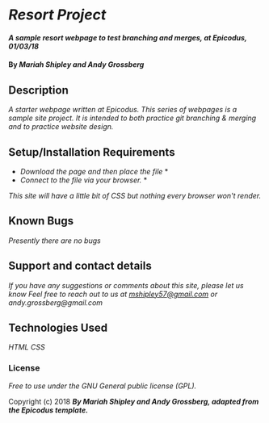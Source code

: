 # _Resort Project_

#### _A sample resort webpage to test branching and merges, at Epicodus, 01/03/18_

#### By _Mariah Shipley and Andy Grossberg_

## Description

_A starter webpage written at Epicodus. This series of webpages is a sample site project._
_It is intended to both practice git branching & merging and to practice website design._

## Setup/Installation Requirements

* _Download the page and then place the file_ *
* _Connect to the file via your browser._ *

_This site will have a little bit of CSS but nothing every browser won't render._

## Known Bugs

_Presently there are no bugs_

## Support and contact details

_If you have any suggestions or comments about this site, please let us know_
_Feel free to reach out to us at mshipley57@gmail.com or andy.grossberg@gmail.com_

## Technologies Used

_HTML_
_CSS_

### License

*Free to use under the GNU General public license (GPL).*

Copyright (c) 2018 **_By Mariah Shipley and Andy Grossberg, adapted from the Epicodus template._**

